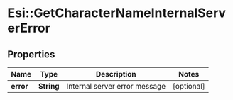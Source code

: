 # Esi::GetCharacterNameInternalServerError

## Properties
Name | Type | Description | Notes
------------ | ------------- | ------------- | -------------
**error** | **String** | Internal server error message | [optional] 


